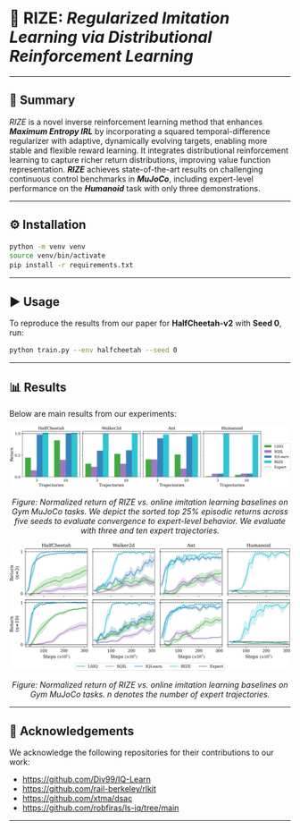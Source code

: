 # 🚀 **RIZE**: ***Regularized Imitation Learning via Distributional Reinforcement Learning***

---

## 📖 Summary

*RIZE* is a novel inverse reinforcement learning method that enhances ***Maximum Entropy IRL*** by incorporating a squared temporal-difference regularizer with adaptive, dynamically evolving targets, enabling more stable and flexible reward learning. It integrates distributional reinforcement learning to capture richer return distributions, improving value function representation. ***RIZE*** achieves state-of-the-art results on challenging continuous control benchmarks in ***MuJoCo***, including expert-level performance on the ***Humanoid*** task with only three demonstrations.

---

## ⚙️ Installation

   ```bash
   python -m venv venv
   source venv/bin/activate
   pip install -r requirements.txt
   ```
---

## ▶️ Usage

To reproduce the results from our paper for **HalfCheetah-v2** with **Seed 0**, run:

```bash
python train.py --env halfcheetah --seed 0
```
---

## 📊 Results

Below are main results from our experiments:

<p align="center">
  <img src="images/bar.png" alt="Normalized return of RIZE vs. online imitation learning baselines on Gym MuJoCo tasks." width="600"/>
</p>
<p align="center"><em>Figure: Normalized return of RIZE vs. online imitation learning baselines on Gym MuJoCo tasks. We depict the sorted top 25% episodic returns across five seeds to evaluate convergence to expert-level behavior. We evaluate with three and ten expert trajectories.</em></p>


<p align="center">
  <img src="images/main_curves_demo3&10.png" alt="Normalized return of RIZE vs. online imitation learning baselines on Gym MuJoCo tasks." width="600"/>
</p>
<p align="center"><em>Figure: Normalized return of RIZE vs. online imitation learning baselines on Gym MuJoCo tasks. n
denotes the number of expert trajectories.</em></p>

---

## 🙏 Acknowledgements

We acknowledge the following repositories for their contributions to our work:

- https://github.com/Div99/IQ-Learn
- https://github.com/rail-berkeley/rlkit
- https://github.com/xtma/dsac
- https://github.com/robfiras/ls-iq/tree/main

---

